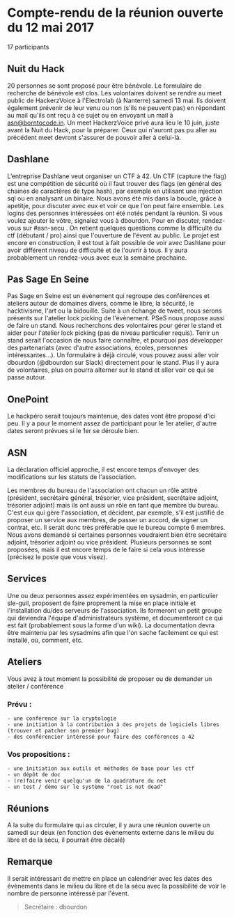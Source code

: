 # Compte-rendu de la réunion ouverte du 12 mai 2017

17 participants


## Nuit du Hack

20 personnes se sont proposé pour être bénévole. Le formulaire de recherche de bénévole est clos. Les volontaires doivent se rendre au meet public de HackerzVoice à l'Electrolab (à Nanterre) samedi 13 mai. Ils doivent également prévenir de leur venu ou non (s'ils ne peuvent pas) en répondant au mail qu'ils ont reçu à ce sujet ou en envoyant un mail à asn@borntocode.in. Un meet HackerzVoice privé aura lieu le 10 juin, juste avant la Nuit du Hack, pour la préparer. Ceux qui n'auront pas pu aller au précédent meet devront s'assurer de pouvoir aller à celui-là.


## Dashlane

L’entreprise Dashlane veut organiser un CTF à 42. Un CTF (capture the flag) est une compétition de sécurité où il faut trouver des flags (en général des chaines de caractères de type hash), par exemple en utilisant une injection sql ou en analysant un binaire. Nous avons été mis dans la boucle, grâce à apetitje, pour discuter avec eux et voir ce que l'on peut faire ensemble. Les logins des personnes intéressées ont été notés pendant la réunion. Si vous voulez ajouter le vôtre, signalez vous à dbourdon. Pour en discuter, rendez-vous sur #asn-secu . On retient quelques questions comme la difficulté du ctf (débutant / pro) ainsi que l'ouverture de l'évent au public. Le projet est encore en construction, il est tout à fait possible de voir avec Dashlane pour avoir différent niveau de difficulté et de l'ouvrir à tous. Il y aura probablement un rendez-vous avec eux la semaine prochaine.


## Pas Sage En Seine

Pas Sage en Seine est un évènement qui regroupe des conférences et ateliers autour de domaines divers, comme le libre, la sécurité, le hacktivisme, l'art ou la bidouille. Suite à un échange de tweet, nous serons présents sur l'atelier lock picking de l'évènement. PSeS nous propose aussi de faire un stand. Nous recherchons des volontaires pour gérer le stand et aider pour l'atelier lock picking (pas de niveau particulier requis). Tenir un stand serait l'occasion de nous faire connaître, et pourquoi pas développer des partenariats (avec d'autre associations, écoles, personnes intéressantes…). Un formulaire à déjà circulé, vous pouvez aussi aller voir dbourdon (@dbourdon sur Slack) directement pour le stand. Plus il y aura de volontaires, plus on pourra alterner sur le stand et aller voir ce qui se passe autour.


## OnePoint

Le hackpéro serait toujours maintenue, des dates vont être proposé d'ici peu. Il y a pour le moment assez de participant pour le 1er atelier, d'autre dates seront prévues si le 1er se déroule bien.

## ASN

La déclaration officiel approche, il est encore temps d'envoyer des modifications sur les statuts de l'association.

Les membres du bureau de l'association ont chacun un rôle attitré (président, secrétaire général, trésorier, vice président, secrétaire adjoint, trésorier adjoint) mais ils ont aussi un rôle en tant que membre du bureau. C'est eux qui gère l'association, et décident, par exemple, s'il est justifié de proposer un service aux membres, de passer un accord, de signer un contrat, etc.
Il serait donc très préférable que le bureau compte 6 membres. Nous avons demandé si certaines personnes voudraient bien être secrétaire adjoint, trésorier adjoint ou vice président. Plusieurs personnes se sont proposées, mais il est encore temps de le faire si cela vous intéresse (précisez le poste que vous visez).


## Services

Une ou deux personnes assez expérimentées en sysadmin, en particulier sle-guil, proposent de faire proprement la mise en place initiale et l'installation du/des serveurs de l'association. Ils formeront un petit groupe qui deviendra l'équipe d'administrateurs système, et documenteront ce qui est fait (probablement sous la forme d'un wiki). La documentation devra être maintenu par les sysadmins afin que l'on sache facilement ce qui est installé, où, comment, etc.


## Ateliers

Vous avez à tout moment la possibilité de proposer ou de demander un atelier / conférence


### Prévu : 

    - une conférence sur la cryptologie
    - une initiation à la contribution à des projets de logiciels libres (trouver et patcher son premier bug)
    - des conférencier intéressé pour faire des conférences a 42


### Vos propositions :

    - une initiation aux outils et méthodes de base pour les ctf
    - un dépôt de doc
    - (re)faire venir quelqu'un de la quadrature du net
    - un test / démo sur le système "root is not dead"


## Réunions

A la suite du formulaire qui as circuler, il y aura une réunion ouverte un samedi sur deux (en fonction des évènements externe dans le milieu du libre et de la sécu, il pourrait être décalé)


## Remarque

Il serait intéressant de mettre en place un calendrier avec les dates des évènements dans le milieu du libre et de la sécu avec la possibilité de voir le nombre de personne intéressé par l'évent.

> Secrétaire : dbourdon